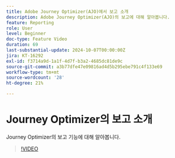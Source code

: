```yaml
---
title: Adobe Journey Optimizer(AJO)에서 보고 소개
description: Adobe Journey Optimizer(AJO)의 보고에 대해 알아봅니다.
feature: Reporting
role: User
level: Beginner
doc-type: Feature Video
duration: 69
last-substantial-update: 2024-10-07T00:00:00Z
jira: KT-16292
exl-id: f3714a9d-1a1f-4d7f-b3a2-4685dc81de9c
source-git-commit: a3b77dfe47e09816ad4d5b295ebe791c4f133e69
workflow-type: tm+mt
source-wordcount: '28'
ht-degree: 21%

---
```


# Journey Optimizer의 보고 소개

Journey Optimizer의 보고 기능에 대해 알아봅니다.

>[!VIDEO](https://video.tv.adobe.com/v/3432673/?learn=on)
